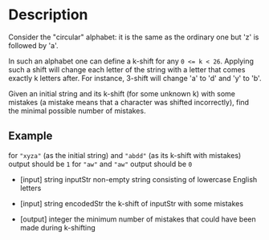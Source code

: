 # Description

Consider the "circular" alphabet: it is the same as the ordinary one but 'z' is followed by 'a'.

In such an alphabet one can define a k-shift for any `0 <= k < 26`. Applying such a shift will change each letter of the string with a letter that comes exactly k letters after. For instance, 3-shift will change 'a' to 'd' and 'y' to 'b'.

Given an initial string and its k-shift (for some unknown k) with some mistakes (a mistake means that a character was shifted incorrectly), find the minimal possible number of mistakes.

## Example

for `"xyza"` (as the initial string) and `"abdd"` (as its k-shift with mistakes) output should be `1`
for `"aw"` and `"aw"` output should be `0`

-   [input] string inputStr
    non-empty string consisting of lowercase English letters

-   [input] string encodedStr
    the k-shift of inputStr with some mistakes

-   [output] integer
    the minimum number of mistakes that could have been made during k-shifting
